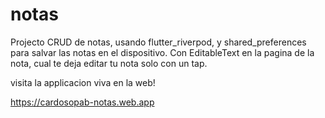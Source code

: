 # notas

Projecto CRUD de notas, usando flutter_riverpod, y shared_preferences para salvar las notas en el dispositivo. Con EditableText en la pagina de la nota, cual te deja editar tu nota solo con un tap. 

visita la applicacion viva en la web!

https://cardosopab-notas.web.app